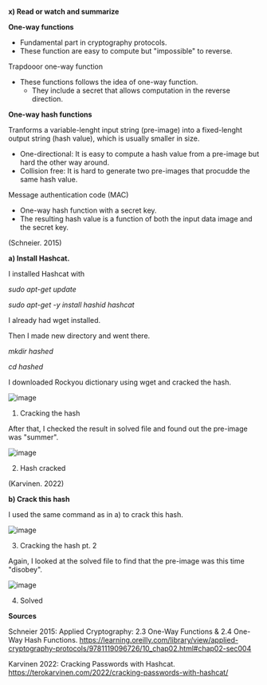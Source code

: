 **x) Read or watch and summarize**

**One-way functions**

  * Fundamental part in cryptography protocols.
  * These function are easy to compute but "impossible" to reverse.

Trapdooor one-way function

  * These functions follows the idea of one-way function.
      * They include a secret that allows computation in the reverse direction.

**One-way hash functions**

Tranforms a variable-lenght input string (pre-image) into a fixed-lenght output string (hash value), which is usually smaller in size. 

  * One-directional: It is easy to compute a hash value from a pre-image but hard the other way around. 
  * Collision free: It is hard to generate two pre-images that procudde the same hash value.
  
Message authentication code (MAC)

  * One-way hash function with a secret key.
  * The resulting hash value is a function of both the input data image and the secret key.

(Schneier. 2015)


**a) Install Hashcat.**

  I installed Hashcat with

  
  _sudo apt-get update_
  
  _sudo apt-get -y install hashid hashcat_
  

  I already had wget installed.

  

Then I made new directory and went there.

  _mkdir hashed_
  
  _cd hashed_

I downloaded Rockyou dictionary using wget and cracked the hash. 


![image](https://github.com/user-attachments/assets/7c51927a-9baa-4a1e-ac0d-22727cb12ca0)

1. Cracking the hash

After that, I checked the result in solved file and found out the pre-image was "summer". 


![image](https://github.com/user-attachments/assets/6e0a73ca-1595-4762-a1da-f35b406ad460)

2. Hash cracked

(Karvinen. 2022)



**b) Crack this hash**

I used the same command as in a) to crack this hash. 

![image](https://github.com/user-attachments/assets/1adcf0d2-e916-486a-81db-b94442c347c0)

3. Cracking the hash pt. 2

Again, I looked at the solved file to find that the pre-image was this time "disobey". 

![image](https://github.com/user-attachments/assets/2370c544-9354-43d7-98e7-6756ebe62728)

4. Solved



**Sources**


Schneier 2015: Applied Cryptography: 2.3 One-Way Functions & 2.4 One-Way Hash Functions. https://learning.oreilly.com/library/view/applied-cryptography-protocols/9781119096726/10_chap02.html#chap02-sec004

Karvinen 2022: Cracking Passwords with Hashcat. https://terokarvinen.com/2022/cracking-passwords-with-hashcat/
